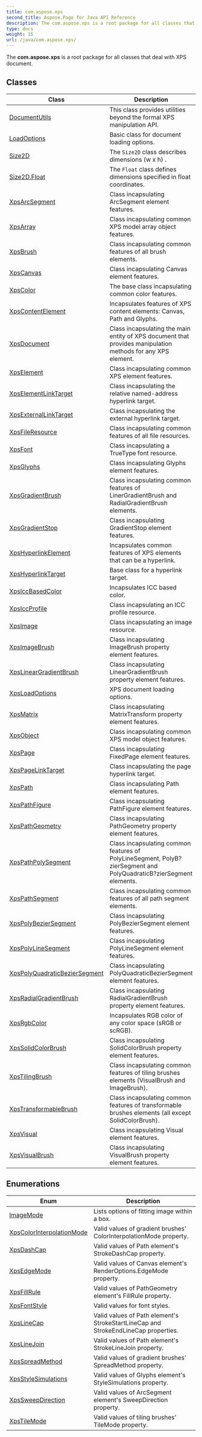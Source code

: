 ```yaml
---
title: com.aspose.xps
second_title: Aspose.Page for Java API Reference
description: The com.aspose.xps is a root package for all classes that deal with XPS document.
type: docs
weight: 15
url: /java/com.aspose.xps/
---
```


The **com.aspose.xps** is a root package for all classes that deal with XPS document.


## Classes

| Class | Description |
| --- | --- |
| [DocumentUtils](../com.aspose.xps/documentutils) | This class provides utilities beyond the formal XPS manipulation API. |
| [LoadOptions](../com.aspose.xps/loadoptions) | Basic class for document loading options. |
| [Size2D](../com.aspose.xps/size2d) | The `Size2D` class describes dimensions  (w x h) . |
| [Size2D.Float](../com.aspose.xps/size2d.float) | The `Float` class defines dimensions specified in float coordinates. |
| [XpsArcSegment](../com.aspose.xps/xpsarcsegment) | Class incapsulating ArcSegment element features. |
| [XpsArray<T>](../com.aspose.xps/xpsarray) | Class incapsulating common XPS model array object features. |
| [XpsBrush](../com.aspose.xps/xpsbrush) | Class incapsulating common features of all brush elements. |
| [XpsCanvas](../com.aspose.xps/xpscanvas) | Class incapsulating Canvas element features. |
| [XpsColor](../com.aspose.xps/xpscolor) | The base class incapsulating common color features. |
| [XpsContentElement](../com.aspose.xps/xpscontentelement) | Incapsulates features of XPS content elements: Canvas, Path and Glyphs. |
| [XpsDocument](../com.aspose.xps/xpsdocument) | Class incapsulating the main entity of XPS document that provides manipulation methods for any XPS element. |
| [XpsElement](../com.aspose.xps/xpselement) | Class incapsulating common XPS element features. |
| [XpsElementLinkTarget](../com.aspose.xps/xpselementlinktarget) | Class incapsulating the relative named-address hyperlink target. |
| [XpsExternalLinkTarget](../com.aspose.xps/xpsexternallinktarget) | Class incapsulating the external hyperlink target. |
| [XpsFileResource](../com.aspose.xps/xpsfileresource) | Class incapsulating common features of all file resources. |
| [XpsFont](../com.aspose.xps/xpsfont) | Class incapsulating a TrueType font resource. |
| [XpsGlyphs](../com.aspose.xps/xpsglyphs) | Class incapsulating Glyphs element features. |
| [XpsGradientBrush](../com.aspose.xps/xpsgradientbrush) | Class incapsulating common features of LinerGradientBrush and RadialGradientBrush elements. |
| [XpsGradientStop](../com.aspose.xps/xpsgradientstop) | Class incapsulating GradientStop element features. |
| [XpsHyperlinkElement](../com.aspose.xps/xpshyperlinkelement) | Incapsulates common features of XPS elements that can be a hyperlink. |
| [XpsHyperlinkTarget](../com.aspose.xps/xpshyperlinktarget) | Base class for a hyperlink target. |
| [XpsIccBasedColor](../com.aspose.xps/xpsiccbasedcolor) | Incapsulates ICC based color. |
| [XpsIccProfile](../com.aspose.xps/xpsiccprofile) | Class incapsulating an ICC profile resource. |
| [XpsImage](../com.aspose.xps/xpsimage) | Class incapsulating an image resource. |
| [XpsImageBrush](../com.aspose.xps/xpsimagebrush) | Class incapsulating ImageBrush property element features. |
| [XpsLinearGradientBrush](../com.aspose.xps/xpslineargradientbrush) | Class incapsulating LinearGradientBrush property element features. |
| [XpsLoadOptions](../com.aspose.xps/xpsloadoptions) | XPS document loading options. |
| [XpsMatrix](../com.aspose.xps/xpsmatrix) | Class incapsulating MatrixTransform property element features. |
| [XpsObject](../com.aspose.xps/xpsobject) | Class incapsulating common XPS model object features. |
| [XpsPage](../com.aspose.xps/xpspage) | Class incapsulating FixedPage element features. |
| [XpsPageLinkTarget](../com.aspose.xps/xpspagelinktarget) | Class incapsulating the page hyperlink target. |
| [XpsPath](../com.aspose.xps/xpspath) | Class incapsulating Path element features. |
| [XpsPathFigure](../com.aspose.xps/xpspathfigure) | Class incapsulating PathFigure element features. |
| [XpsPathGeometry](../com.aspose.xps/xpspathgeometry) | Class incapsulating PathGeometry property element features. |
| [XpsPathPolySegment](../com.aspose.xps/xpspathpolysegment) | Class incapsulating common features of PolyLineSegment, PolyB?zierSegment and PolyQuadraticB?zierSegment elements. |
| [XpsPathSegment](../com.aspose.xps/xpspathsegment) | Class incapsulating common features of all path segment elements. |
| [XpsPolyBezierSegment](../com.aspose.xps/xpspolybeziersegment) | Class incapsulating PolyBezierSegment element features. |
| [XpsPolyLineSegment](../com.aspose.xps/xpspolylinesegment) | Class incapsulating PolyLineSegment element features. |
| [XpsPolyQuadraticBezierSegment](../com.aspose.xps/xpspolyquadraticbeziersegment) | Class incapsulating PolyQuadraticBezierSegment element features. |
| [XpsRadialGradientBrush](../com.aspose.xps/xpsradialgradientbrush) | Class incapsulating RadialGradientBrush property element features. |
| [XpsRgbColor](../com.aspose.xps/xpsrgbcolor) | Incapsulates RGB color of any color space (sRGB or scRGB). |
| [XpsSolidColorBrush](../com.aspose.xps/xpssolidcolorbrush) | Class incapsulating SolidColorBrush property element features. |
| [XpsTilingBrush](../com.aspose.xps/xpstilingbrush) | Class incapsulating common features of tiling brushes elements (VisualBrush and ImageBrush). |
| [XpsTransformableBrush](../com.aspose.xps/xpstransformablebrush) | Class incapsulating common features of transformable brushes elements (all except SolidColorBrush). |
| [XpsVisual](../com.aspose.xps/xpsvisual) | Class incapsulating Visual element features. |
| [XpsVisualBrush](../com.aspose.xps/xpsvisualbrush) | Class incapsulating VisualBrush property element features. |

## Enumerations

| Enum | Description |
| --- | --- |
| [ImageMode](../com.aspose.xps/imagemode) | Lists options of fitting image within a box. |
| [XpsColorInterpolationMode](../com.aspose.xps/xpscolorinterpolationmode) | Valid values of gradient brushes' ColorInterpolationMode property. |
| [XpsDashCap](../com.aspose.xps/xpsdashcap) | Valid values of Path element's StrokeDashCap property. |
| [XpsEdgeMode](../com.aspose.xps/xpsedgemode) | Valid values of Canvas element's RenderOptions.EdgeMode property. |
| [XpsFillRule](../com.aspose.xps/xpsfillrule) | Valid values of PathGeometry element's FillRule property. |
| [XpsFontStyle](../com.aspose.xps/xpsfontstyle) | Valid values for font styles. |
| [XpsLineCap](../com.aspose.xps/xpslinecap) | Valid values of Path element's StrokeStartLineCap and StrokeEndLineCap properties. |
| [XpsLineJoin](../com.aspose.xps/xpslinejoin) | Valid values of Path element's StrokeLineJoin property. |
| [XpsSpreadMethod](../com.aspose.xps/xpsspreadmethod) | Valid values of gradient brushes' SpreadMethod property. |
| [XpsStyleSimulations](../com.aspose.xps/xpsstylesimulations) | Valid values of Glyphs element's StyleSimulations property. |
| [XpsSweepDirection](../com.aspose.xps/xpssweepdirection) | Valid values of ArcSegment element's SweepDirection property. |
| [XpsTileMode](../com.aspose.xps/xpstilemode) | Valid values of tiling brushes' TileMode property. |
